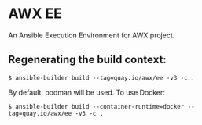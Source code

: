 # AWX EE

An Ansible Execution Environment for AWX project.

## Regenerating the build context:

```
$ ansible-builder build --tag=quay.io/awx/ee -v3 -c .
```

By default, podman will be used. To use Docker:

```
$ ansible-builder build --container-runtime=docker --tag=quay.io/awx/ee -v3 -c .
```

